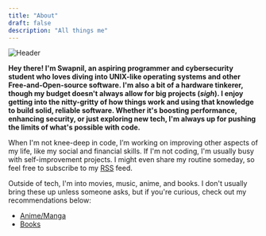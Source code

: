 ```yaml
---
title: "About"
draft: false
description: "All things me"
---
```


![Header](/img/wp.gif)

**Hey there! I'm Swapnil, an aspiring programmer and cybersecurity student who loves diving into UNIX-like operating systems and other Free-and-Open-source software. I'm also a bit of a hardware tinkerer, though my budget doesn't always allow for big projects (*sigh*). I enjoy getting into the nitty-gritty of how things work and using that knowledge to build solid, reliable software. Whether it's boosting performance, enhancing security, or just exploring new tech, I'm always up for pushing the limits of what's possible with code.**

When I'm not knee-deep in code, I’m working on improving other aspects of my life, like my social and financial skills. If I'm not coding, I'm usually busy with self-improvement projects. I might even share my routine someday, so feel free to subscribe to my [RSS](/index.xml) feed.

Outside of tech, I'm into movies, music, anime, and books. I don't usually bring these up unless someone asks, but if you're curious, check out my recommendations below:

- [Anime/Manga](/anime/)
- [Books](/book/)


